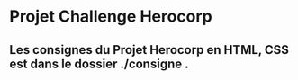 # Projet Challenge Herocorp 

## Les consignes du Projet Herocorp en HTML, CSS est dans le dossier ./consigne .
